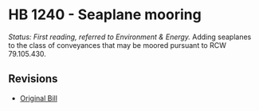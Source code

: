 # HB 1240 - Seaplane mooring
*Status: First reading, referred to Environment & Energy.*
Adding seaplanes to the class of conveyances that may be moored pursuant to RCW 79.105.430.

## Revisions
* [Original Bill](1/)